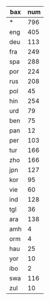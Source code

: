 | bax | num |
|-----|-----|
|  *  | 796 |
| eng | 405 |
| deu | 113 |
| fra | 249 |
| spa | 288 |
| por | 224 |
| rus | 208 |
| pol | 45 |
| hin | 254 |
| urd | 79 |
| ben | 75 |
| pan | 12 |
| per | 103 |
| tur | 166 |
| zho | 166 |
| jpn | 127 |
| kor | 95 |
| vie | 60 |
| ind | 128 |
| tgl | 36 |
| ara | 138 |
| amh | 4 |
| orm | 4 |
| hau | 25 |
| yor | 10 |
| ibo | 2 |
| swa | 116 |
| zul | 10 |
